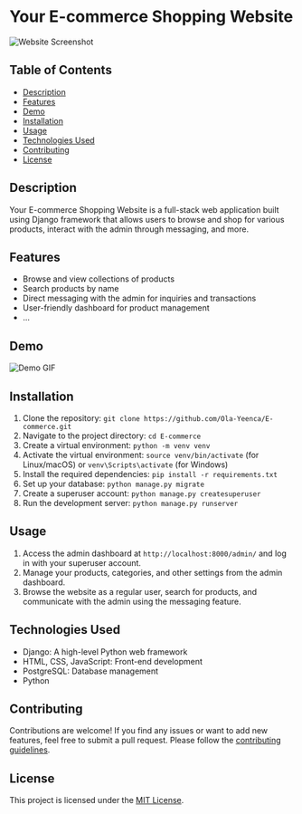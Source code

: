 # Your E-commerce Shopping Website

![Website Screenshot]([screenshot.png](https://x.com/yeencca/status/1696952940408275002?s=46&t=z62jeC41CcFCjOORxvkQcg)) 

## Table of Contents
- [Description](#description)
- [Features](#features)
- [Demo](#demo)
- [Installation](#installation)
- [Usage](#usage)
- [Technologies Used](#technologies-used)
- [Contributing](#contributing)
- [License](#license)

## Description
Your E-commerce Shopping Website is a full-stack web application built using Django framework that allows users to browse and shop for various products, interact with the admin through messaging, and more.

## Features
- Browse and view collections of products
- Search products by name
- Direct messaging with the admin for inquiries and transactions
- User-friendly dashboard for product management
- ...

## Demo
![Demo GIF](https://x.com/yeencca/status/1696951209079275753?s=46&t=z62jeC41CcFCjOORxvkQcg) 

## Installation
1. Clone the repository: `git clone https://github.com/Ola-Yeenca/E-commerce.git`
2. Navigate to the project directory: `cd E-commerce`
3. Create a virtual environment: `python -m venv venv`
4. Activate the virtual environment: `source venv/bin/activate` (for Linux/macOS) or `venv\Scripts\activate` (for Windows)
5. Install the required dependencies: `pip install -r requirements.txt`
6. Set up your database: `python manage.py migrate`
7. Create a superuser account: `python manage.py createsuperuser`
8. Run the development server: `python manage.py runserver`

## Usage
1. Access the admin dashboard at `http://localhost:8000/admin/` and log in with your superuser account.
2. Manage your products, categories, and other settings from the admin dashboard.
3. Browse the website as a regular user, search for products, and communicate with the admin using the messaging feature.

## Technologies Used
- Django: A high-level Python web framework
- HTML, CSS, JavaScript: Front-end development
- PostgreSQL: Database management
- Python

## Contributing
Contributions are welcome! If you find any issues or want to add new features, feel free to submit a pull request. Please follow the [contributing guidelines](CONTRIBUTING.md).

## License
This project is licensed under the [MIT License](LICENSE).
